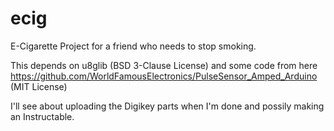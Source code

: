 # ecig
E-Cigarette Project for a friend who needs to stop smoking.

This depends on u8glib (BSD 3-Clause License) and some code from here https://github.com/WorldFamousElectronics/PulseSensor_Amped_Arduino (MIT License)

I'll see about uploading the Digikey parts when I'm done and possily making an Instructable.
